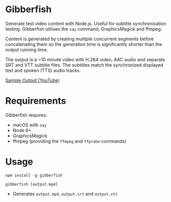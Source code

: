 Gibberfish
===

Generate test video content with Node.js. Useful for subtitle synchronisation testing. Gibberfish utilises the `say` command, GraphicsMagick and ffmpeg.

Content is generated by creating multiple concurrent segments before concatenating them so the generation time is significantly shorter than the output running time.

The output is a ~10 minute video with H.264 video, AAC audio and separate SRT and VTT subtitle files. The subtitles match the synchronized displayed text and spoken (TTS) audio tracks.

[Sample Output (YouTube)](https://www.youtube.com/watch?v=SiYVWiBm7k8)

# Requirements

Gibberfish requires:
* macOS with `say`
* Node 6+
* GraphicsMagick
* ffmpeg (providing the `ffmpeg` and `ffprobe` commands)

# Usage

```
npm install -g gibberfish

gibberfish [output.mp4]
```

- Generates `output.mp4`, `output.srt` and `output.vtt`
